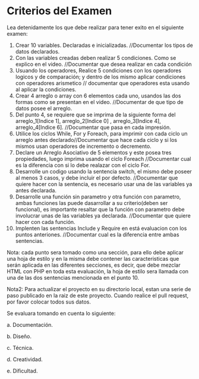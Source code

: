 ﻿# Criterios del Examen

Lea detenidamente los que debe realizar para tener exito en el siguiente examen:

1. Crear 10 variables. Declaradas e inicializadas. //Documentar los tipos de datos declarados.
2. Con las variables creadas deben realizar 5 condiciones. Como se explico en el video. //Documentar que desea realizar en cada condición
3. Usuando los operadores, Realice 5 condiciones con los operadores logicos y de comparación; y dentro de los mismo aplicar condiciones con operadores arismetico // documentar que operadores esta usando al aplicar la condiciones. 
4. Crear 4 arreglo o array con 6 elementos cada uno, usandos las dos formas como se presentan en el video. //Documentar de que tipo de datos posee el arreglo.
5. Del punto 4, se requiere que se imprima de la siguiente forma del arreglo_1[Indice 1], arreglo_2[Indice 0] , arreglo_3[Indice 4], arreglo_4[Indice 6]. //Documentar que pasa en cada impresión.
6. Utilice los ciclos  While, For y Foreach, para imprimir con cada ciclo un arreglo antes declarado//Documentar que hace cada ciclo y si los mismos usan operadores de incremento o decremento.
7. Declare un Arreglo Asociativo de 5 elementos y este posea tres propiedades, luego imprima usando el ciclo Foreach //Documentar cual es la diferencia con si lo debe realazar con el ciclo For. 
8. Desarrolle un codigo usando la sentencia switch, el mismo debe poseer al menos 3 casos, y debe incluir el por defecto. //Documentar que quiere hacer con la sentencia, es necesario usar una de las variables ya antes declarada. 
9. Desarrolle una función sin parametro y otra función con parametro, ambas funciones las puede dasarrollar a su criterio(deben ser funcional), es importante resaltar que la función con parametro debe involucrar unas de las variables ya declarada. //Documentar que quiere hacer con cada función.
10. Implenten las sentencias Include y Require en está evaluacion con los puntos anteriones. //Documentar cual es la diferencia entre ambas sentencias. 

Nota: cada punto sera tomado como una sección, para ello debe aplicar una hoja de estilo y en la misma debe contener las caracteristicas que serán aplicada en las diferentes secciones, es decir, que debe mezclar HTML con PHP en toda esta evaluación, la hoja de estilo sera llamada con una de las dos sentencias mencionada en el punto 10.

Nota2: Para actualizar el proyecto en su directorio local, estan una serie de paso publicado en la raiz de este proyecto. Cuando realice el pull request, por favor colocar todos sus datos. 

Se evaluara tomando en cuenta lo siguiente: 

a. Documentación.

b. Diseño.

c. Técnica.

d. Creatividad.

e. Dificultad.
